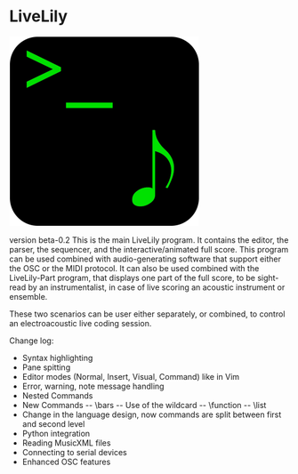 # LiveLily
![LiveLily logo](../images/livelily_logo_scaled.png?raw=true)

version beta-0.2
This is the main LiveLily program. It contains the editor, the parser, the sequencer, and the interactive/animated full score. This program can be used combined with audio-generating software that support either the OSC or the MIDI protocol. It can also be used combined with the LiveLily-Part program, that displays one part of the full score, to be sight-read by an instrumentalist, in case of live scoring an acoustic instrument or ensemble.

These two scenarios can be user either separately, or combined, to control an electroacoustic live coding session.

Change log:
- Syntax highlighting
- Pane spitting
- Editor modes (Normal, Insert, Visual, Command) like in Vim
- Error, warning, note message handling
- Nested Commands
- New Commands
-- \bars
-- Use of the wildcard
-- \function
-- \list
- Change in the language design, now commands are split between first and second level
- Python integration
- Reading MusicXML files
- Connecting to serial devices
- Enhanced OSC features
